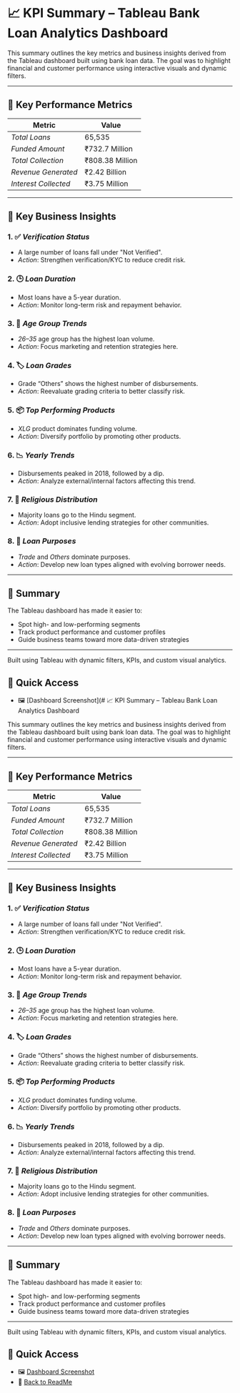 # 📈 KPI Summary – Tableau Bank Loan Analytics Dashboard

This summary outlines the key metrics and business insights derived from the Tableau dashboard built using bank loan data. The goal was to highlight financial and customer performance using interactive visuals and dynamic filters.

---


## 🔢 Key Performance Metrics

| Metric                  | Value               |
|-------------------------|---------------------|
| *Total Loans*         | 65,535              |
| *Funded Amount*       | ₹732.7 Million      |
| *Total Collection*    | ₹808.38 Million     |
| *Revenue Generated*   | ₹2.42 Billion       |
| *Interest Collected*  | ₹3.75 Million       |

---

## 🧠 Key Business Insights

### 1. ✅ *Verification Status*
- A large number of loans fall under "Not Verified".
- *Action*: Strengthen verification/KYC to reduce credit risk.

### 2. 🕒 *Loan Duration*
- Most loans have a 5-year duration.
- *Action*: Monitor long-term risk and repayment behavior.

### 3. 👥 *Age Group Trends*
- *26–35* age group has the highest loan volume.
- *Action*: Focus marketing and retention strategies here.

### 4. 🏷 *Loan Grades*
- Grade “Others” shows the highest number of disbursements.
- *Action*: Reevaluate grading criteria to better classify risk.

### 5. 📦 *Top Performing Products*
- *XLG* product dominates funding volume.
- *Action*: Diversify portfolio by promoting other products.

### 6. 📉 *Yearly Trends*
- Disbursements peaked in 2018, followed by a dip.
- *Action*: Analyze external/internal factors affecting this trend.

### 7. 🙏 *Religious Distribution*
- Majority loans go to the Hindu segment.
- *Action*: Adopt inclusive lending strategies for other communities.

### 8. 🎯 *Loan Purposes*
- *Trade* and *Others* dominate purposes.
- *Action*: Develop new loan types aligned with evolving borrower needs.

---

## 📌 Summary

The Tableau dashboard has made it easier to:
- Spot high- and low-performing segments
- Track product performance and customer profiles
- Guide business teams toward more data-driven strategies

---

Built using Tableau with dynamic filters, KPIs, and custom visual analytics.

## 🔗 Quick Access

- 🖼 [Dashboard Screenshot](# 📈 KPI Summary – Tableau Bank Loan Analytics Dashboard

This summary outlines the key metrics and business insights derived from the Tableau dashboard built using bank loan data. The goal was to highlight financial and customer performance using interactive visuals and dynamic filters.

---


## 🔢 Key Performance Metrics

| Metric                  | Value               |
|-------------------------|---------------------|
| *Total Loans*         | 65,535              |
| *Funded Amount*       | ₹732.7 Million      |
| *Total Collection*    | ₹808.38 Million     |
| *Revenue Generated*   | ₹2.42 Billion       |
| *Interest Collected*  | ₹3.75 Million       |

---

## 🧠 Key Business Insights

### 1. ✅ *Verification Status*
- A large number of loans fall under "Not Verified".
- *Action*: Strengthen verification/KYC to reduce credit risk.

### 2. 🕒 *Loan Duration*
- Most loans have a 5-year duration.
- *Action*: Monitor long-term risk and repayment behavior.

### 3. 👥 *Age Group Trends*
- *26–35* age group has the highest loan volume.
- *Action*: Focus marketing and retention strategies here.

### 4. 🏷 *Loan Grades*
- Grade “Others” shows the highest number of disbursements.
- *Action*: Reevaluate grading criteria to better classify risk.

### 5. 📦 *Top Performing Products*
- *XLG* product dominates funding volume.
- *Action*: Diversify portfolio by promoting other products.

### 6. 📉 *Yearly Trends*
- Disbursements peaked in 2018, followed by a dip.
- *Action*: Analyze external/internal factors affecting this trend.

### 7. 🙏 *Religious Distribution*
- Majority loans go to the Hindu segment.
- *Action*: Adopt inclusive lending strategies for other communities.

### 8. 🎯 *Loan Purposes*
- *Trade* and *Others* dominate purposes.
- *Action*: Develop new loan types aligned with evolving borrower needs.

---

## 📌 Summary

The Tableau dashboard has made it easier to:
- Spot high- and low-performing segments
- Track product performance and customer profiles
- Guide business teams toward more data-driven strategies

---

Built using Tableau with dynamic filters, KPIs, and custom visual analytics.

## 🔗 Quick Access

- 🖼 [Dashboard Screenshot](https://github.com/mdsamreen414/Tableau/blob/main/Bank%20Analytics/Screenshot.png)
- 📄 [Back to ReadMe](https://github.com/mdsamreen414/Tableau/blob/main/Bank%20Analytics/README.md)

